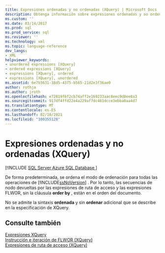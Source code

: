 ```yaml
---
title: Expresiones ordenadas y no ordenadas (XQuery) | Microsoft Docs
description: Obtenga información sobre expresiones ordenadas y no ordenadas en XQuery.
ms.custom: ''
ms.date: 03/14/2017
ms.prod: sql
ms.prod_service: sql
ms.reviewer: ''
ms.technology: xml
ms.topic: language-reference
dev_langs:
- XML
helpviewer_keywords:
- unordered expressions [XQuery]
- ordered expressions [XQuery]
- expressions [XQuery], ordered
- expressions [XQuery], unordered
ms.assetid: 6e7b3631-38d5-4375-b565-21d2e3f36ae0
author: rothja
ms.author: jroth
ms.openlocfilehash: e72819f6f2cb74aff2e169233aac8eec9d8ee8a3
ms.sourcegitcommit: 917df4ffd22e4a229af7dc481dcce3ebba0aa4d7
ms.translationtype: MT
ms.contentlocale: es-ES
ms.lasthandoff: 02/10/2021
ms.locfileid: "100355128"
---
```

# <a name="ordered-and-unordered-expressions-xquery"></a>Expresiones ordenadas y no ordenadas (XQuery)
[!INCLUDE [SQL Server Azure SQL Database ](../includes/applies-to-version/sqlserver.md)]

  De forma predeterminada, se ordena el modo de ordenación para todas las operaciones de [!INCLUDE[ssNoVersion](../includes/ssnoversion-md.md)] .  Por lo tanto, las secuencias de nodo devueltas por las expresiones de ruta de acceso y las expresiones FLWOR, sin la cláusula **order by** , están en el orden del documento.  
  
 No se admite la sintaxis **ordenada** y sin **ordenar** adicional que se describe en la especificación de XQuery.  
  
## <a name="see-also"></a>Consulte también  
 [Expresiones XQuery](../xquery/xquery-expressions.md)   
 [Instrucción e iteración de FLWOR &#40;XQuery&#41;](../xquery/flwor-statement-and-iteration-xquery.md)   
 [Expresiones de ruta de acceso &#40;XQuery&#41;](../xquery/path-expressions-xquery.md)  
  
  
